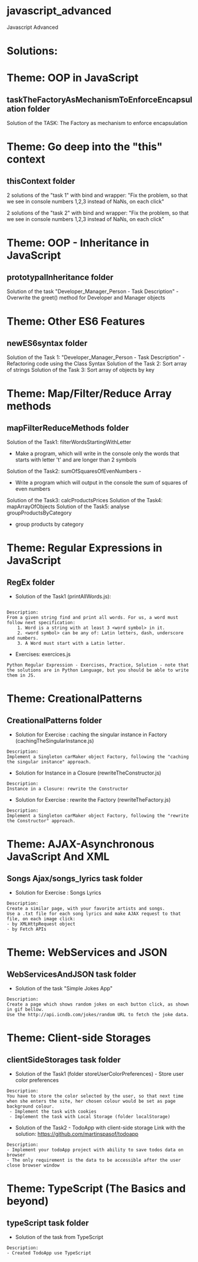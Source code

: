 # javascript_advanced
Javascript Advanced

# Solutions:

# Theme: OOP in JavaScript
## taskTheFactoryAsMechanismToEnforceEncapsulation folder
Solution of the TASK: The Factory as mechanism to enforce encapsulation

# Theme: Go deep into the "this" context
## thisContext folder
2 solutions of the "task 1" with bind and wrapper: "Fix the problem, so that we see in console numbers 1,2,3 instead of NaNs, on each click"

2 solutions of the "task 2" with bind and wrapper: "Fix the problem, so that we see in console numbers 1,2,3 instead of NaNs, on each click"

# Theme: OOP - Inheritance in JavaScript
## prototypalInheritance folder
Solution of the task "Developer_Manager_Person - Task Description" - Overwrite the greet() method for Developer and Manager objects

# Theme: Other ES6 Features
## newES6syntax folder
Solution of the Task 1: "Developer_Manager_Person - Task Description" - Refactoring code using the Class Syntax
Solution of the Task 2: Sort array of strings
Solution of the Task 3: Sort array of objects by key

# Theme: Map/Filter/Reduce Array methods
## mapFilterReduceMethods folder
Solution of the Task1: filterWordsStartingWithLetter 
- Make a program, which will write in the console only the words that starts with letter 't' and are longer than 2 symbols

Solution of the Task2: sumOfSquaresOfEvenNumbers -
- Write a program which will output in the console the sum of squares of even numbers

Solution of the Task3: calcProductsPrices
Solution of the Task4: mapArrayOfObjects
Solution of the Task5: analyse groupProductsByCategory 
- group products by category

# Theme: Regular Expressions in JavaScript
## RegEx folder

- Solution of the Task1 (printAllWords.js):
```

Description:
From a given string find and print all words. For us, a word must follow next specification:
    1. Word is a string with at least 3 <word symbol> in it.
    2. <word symbol> can be any of: Latin letters, dash, underscore and numbers.
    3. A Word must start with a Latin letter.
```
- Exercises: exercices.js
```
Python Regular Expression - Exercises, Practice, Solution - note that the solutions are in Python Language, but you should be able to write them in JS.
```

# Theme: CreationalPatterns
## CreationalPatterns folder
- Solution for Exercise : caching the singular instance in Factory
(cachingTheSingularInstance.js)
```
Description:
Implement a Singleton carMaker object Factory, following the "caching the singular instance" approach.
```

- Solution for Instance in a Closure
(rewriteTheConstructor.js)
```
Description:
Instance in a Closure: rewrite the Constructor
```

- Solution for Exercise : rewrite the Factory
(rewriteTheFactory.js)
```
Description:
Implement a Singleton carMaker object Factory, following the "rewrite the Constructor" approach.
```

# Theme: AJAX-Asynchronous JavaScript And XML
## Songs Ajax/songs_lyrics task folder

- Solution for Exercise : Songs Lyrics
```
Description:
Create a similar page, with your favorite artists and songs.
Use a .txt file for each song lyrics and make AJAX request to that file, on each image click:
- by XMLHttpRequest object
- by Fetch APIs
```

# Theme: WebServices and JSON
## WebServicesAndJSON task folder

- Solution of the task "Simple Jokes App"
```
Description:
Create a page which shows random jokes on each button click, as shown in gif bellow.
Use the http://api.icndb.com/jokes/random URL to fetch the joke data.
```

# Theme: Client-side Storages
## clientSideStorages task folder

- Solution of the Task1 (folder storeUserColorPreferences) - Store user color preferences

```
Description:
You have to store the color selected by the user, so that next time when she enters the site, her chosen colour would be set as page background colour.
 - Implement the task with cookies
 - Implement the task with Local Storage (folder localStorage)
```

- Solution of the Task2 - TodoApp with client-side storage
Link with the solution: https://github.com/martinspasof/todoapp

```
Description:
- Implement your todoApp project with ability to save todos data on browser
- The only requirement is the data to be accessible after the user close browser window
```

# Theme: TypeScript (The Basics and beyond)
## typeScript task folder

- Solution of the task from TypeScript

```
Description:
- Created TodoApp use TypeScript
```